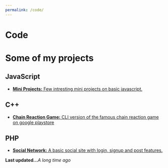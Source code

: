 ```yaml
---
permalink: /code/
---
```


# Code

# Some of my projects

## JavaScript

* [**Mini Projects:** Few intresting mini projects on basic javascript.](https://github.com/mampi2816/javascript/tree/main/js_projects)

## C++

* [**Chain Reaction Game:** CLI version of the famous chain reaction game on google playstore](https://github.com/mampi2816/chain_reaction_game)

## PHP

* [**Social Network:** A basic social site with login, signup and post features.](https://github.com/mampi2816/social-network)


**Last updated...**_A long time ago_
